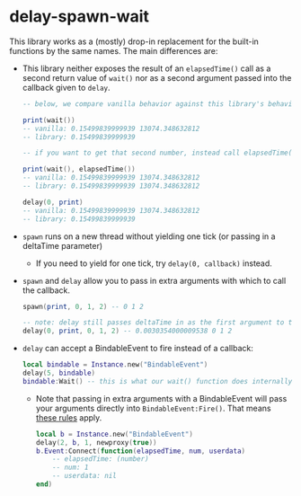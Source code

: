 # delay-spawn-wait
This library works as a (mostly) drop-in replacement for the built-in functions by the same names. The main differences are:

- This library neither exposes the result of an `elapsedTime()` call as a second return value of `wait()` nor as a second argument passed into the callback given to `delay`.

	```lua
	-- below, we compare vanilla behavior against this library's behavior:

	print(wait())
	-- vanilla: 0.15499839999939 13074.348632812
	-- library: 0.15499839999939

	-- if you want to get that second number, instead call elapsedTime()

	print(wait(), elapsedTime())
	-- vanilla: 0.15499839999939 13074.348632812
	-- library: 0.15499839999939 13074.348632812

	delay(0, print)
	-- vanilla: 0.15499839999939 13074.348632812
	-- library: 0.15499839999939
	```

- `spawn` runs on a new thread without yielding one tick (or passing in a deltaTime parameter)
  - If you need to yield for one tick, try `delay(0, callback)` instead.

- `spawn` and `delay` allow you to pass in extra arguments with which to call the callback.
	```lua
	spawn(print, 0, 1, 2) -- 0 1 2

	-- note: delay still passes deltaTime in as the first argument to the callback!
	delay(0, print, 0, 1, 2) -- 0.0030354000009538 0 1 2
	```
- `delay` can accept a BindableEvent to fire instead of a callback:
	```lua
	local bindable = Instance.new("BindableEvent")
	delay(5, bindable)
	bindable:Wait() -- this is what our wait() function does internally!
	```
	- Note that passing in extra arguments with a BindableEvent will pass your arguments directly into `BindableEvent:Fire()`. That means [these rules](https://developer.roblox.com/en-us/api-reference/function/BindableEvent/Fire) apply.
		```lua
		local b = Instance.new("BindableEvent")
		delay(2, b, 1, newproxy(true))
		b.Event:Connect(function(elapsedTime, num, userdata)
			-- elapsedTime: (number)
			-- num: 1
			-- userdata: nil
		end)
		```

